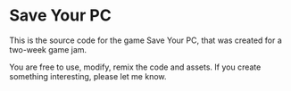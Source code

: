 # Save Your PC

This is the source code for the game Save Your PC, that was created for a two-week game jam.

You are free to use, modify, remix the code and assets. If you create something interesting, please let me know.
